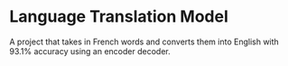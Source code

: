 # Language Translation Model
A project that takes in French words and converts them into English with 93.1% accuracy using an encoder decoder.
